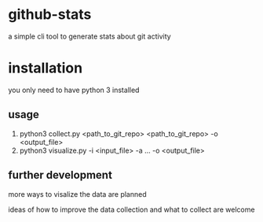 # github-stats

a simple cli tool to generate stats about git activity

# installation

you only need to have python 3 installed

## usage

1. python3 collect.py <path_to_git_repo> <path_to_git_repo> -o <output_file>
2. python3 visualize.py -i <input_file> -a <author1> <author2> ... -o <output_file>

## further development

more ways to visalize the data are planned

ideas of how to improve the data collection and what to collect are welcome
